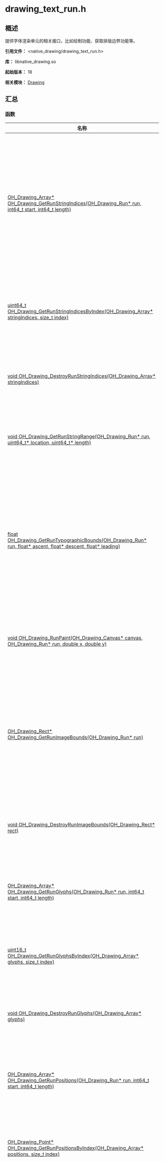 # drawing_text_run.h

## 概述

提供字体渲染单元的相关接口，比如绘制功能、获取排版边界功能等。

**引用文件：** <native_drawing/drawing_text_run.h>

**库：** libnative_drawing.so

**起始版本：** 18

**相关模块：** [Drawing](capi-drawing.md)

## 汇总

### 函数

| 名称 | 描述 |
| -- | -- |
| [OH_Drawing_Array* OH_Drawing_GetRunStringIndices(OH_Drawing_Run* run, int64_t start, int64_t length)](#oh_drawing_getrunstringindices) | 获取渲染单元指定范围内字形的字符索引数组，该索引是相对于整个段落的偏移。 |
| [uint64_t OH_Drawing_GetRunStringIndicesByIndex(OH_Drawing_Array* stringIndices, size_t index)](#oh_drawing_getrunstringindicesbyindex) | 获取字符索引数组中指定下标的字符索引值。 |
| [void OH_Drawing_DestroyRunStringIndices(OH_Drawing_Array* stringIndices)](#oh_drawing_destroyrunstringindices) | 释放字形的字符索引数组对象指针。 |
| [void OH_Drawing_GetRunStringRange(OH_Drawing_Run* run, uint64_t* location, uint64_t* length)](#oh_drawing_getrunstringrange) | 获取渲染单元生成字形的字符范围。 |
| [float OH_Drawing_GetRunTypographicBounds(OH_Drawing_Run* run, float* ascent, float* descent, float* leading)](#oh_drawing_getruntypographicbounds) | 获取渲染单元的排版边界。文本排版边界与字符本身无关，与排版字号和字体有关。 |
| [void OH_Drawing_RunPaint(OH_Drawing_Canvas* canvas, OH_Drawing_Run* run, double x, double y)](#oh_drawing_runpaint) | 在画布上绘制渲染单元包含的文本。 |
| [OH_Drawing_Rect* OH_Drawing_GetRunImageBounds(OH_Drawing_Run* run)](#oh_drawing_getrunimagebounds) | 获取渲染单元的图像边界，文本图像边界与字符本身有关，相当于视觉边界。 |
| [void OH_Drawing_DestroyRunImageBounds(OH_Drawing_Rect* rect)](#oh_drawing_destroyrunimagebounds) | 释放渲染单元图像边界对象指针。 |
| [OH_Drawing_Array* OH_Drawing_GetRunGlyphs(OH_Drawing_Run* run, int64_t start, int64_t length)](#oh_drawing_getrunglyphs) | 获取渲染单元指定范围内的字形数组。 |
| [uint16_t OH_Drawing_GetRunGlyphsByIndex(OH_Drawing_Array* glyphs, size_t index)](#oh_drawing_getrunglyphsbyindex) | 根据索引获取渲染单元单个字形。 |
| [void OH_Drawing_DestroyRunGlyphs(OH_Drawing_Array* glyphs)](#oh_drawing_destroyrunglyphs) | 释放渲染单元字形数组对象指针。 |
| [OH_Drawing_Array* OH_Drawing_GetRunPositions(OH_Drawing_Run* run, int64_t start, int64_t length)](#oh_drawing_getrunpositions) | 获取渲染单元指定范围内字形的位置。 |
| [OH_Drawing_Point* OH_Drawing_GetRunPositionsByIndex(OH_Drawing_Array* positions, size_t index)](#oh_drawing_getrunpositionsbyindex) | 根据索引获取渲染单元中单个字形位置。 |
| [void OH_Drawing_DestroyRunPositions(OH_Drawing_Array* positions)](#oh_drawing_destroyrunpositions) | 释放渲染单元字形位置数组对象指针。 |
| [uint32_t OH_Drawing_GetRunGlyphCount(OH_Drawing_Run* run)](#oh_drawing_getrunglyphcount) | 获取渲染单元字形数量。 |
| [OH_Drawing_Font* OH_Drawing_GetRunFont(OH_Drawing_Run* run)](#oh_drawing_getrunfont) | 获取渲染单元字体对象。 |
| [OH_Drawing_TextDirection OH_Drawing_GetRunTextDirection(OH_Drawing_Run* run)](#oh_drawing_getruntextdirection) | 获取渲染单元文本方向。 |
| [OH_Drawing_Array* OH_Drawing_GetRunGlyphAdvances(OH_Drawing_Run* run, uint32_t start, uint32_t length)](#oh_drawing_getrunglyphadvances) | 获取渲染单元字体宽度数组。 |
| [OH_Drawing_Point* OH_Drawing_GetRunGlyphAdvanceByIndex(OH_Drawing_Array* advances, size_t index)](#oh_drawing_getrunglyphadvancebyindex) | 根据索引获取渲染单元中单个字形宽度。 |
| [void OH_Drawing_DestroyRunGlyphAdvances(OH_Drawing_Array* advances)](#oh_drawing_destroyrunglyphadvances) | 释放渲染单元字形宽度数组对象的指针。 |

## 函数说明

### OH_Drawing_GetRunStringIndices()

```
OH_Drawing_Array* OH_Drawing_GetRunStringIndices(OH_Drawing_Run* run, int64_t start, int64_t length)
```

**描述**

获取渲染单元指定范围内字形的字符索引数组，该索引是相对于整个段落的偏移。

**系统能力：** SystemCapability.Graphic.Graphic2D.NativeDrawing

**起始版本：** 18


**参数：**

| 参数项 | 描述 |
| -- | -- |
| [OH_Drawing_Run](capi-drawing-oh-drawing-run.md)* run | 指向渲染单元[OH_Drawing_Run](capi-drawing-oh-drawing-run.md)对象的指针。 |
| int64_t start | 渲染单元内指定的开始位置，传入负数时该方法返回空指针。 |
| int64_t length | 渲染单元内指定的长度，length为0时获取渲染单元的所有字符索引数组，length小于0时该方法返回空指针。 |

**返回：**

| 类型 | 说明 |
| -- | -- |
| [OH_Drawing_Array](capi-drawing-oh-drawing-array.md)* | 返回字形的字符索引数组，不再需要[OH_Drawing_Array](capi-drawing-oh-drawing-array.md)时，请使用[OH_Drawing_DestroyRunStringIndices](capi-drawing-text-run-h.md#oh_drawing_destroyrunstringindices)接口释放该对象的指针。 |

### OH_Drawing_GetRunStringIndicesByIndex()

```
uint64_t OH_Drawing_GetRunStringIndicesByIndex(OH_Drawing_Array* stringIndices, size_t index)
```

**描述**

获取字符索引数组中指定下标的字符索引值。

**系统能力：** SystemCapability.Graphic.Graphic2D.NativeDrawing

**起始版本：** 18


**参数：**

| 参数项 | 描述 |
| -- | -- |
| [OH_Drawing_Array](capi-drawing-oh-drawing-array.md)* stringIndices | 字符索引数组。 |
| size_t index | 渲染单元字形的字符索引数组下标。 |

**返回：**

| 类型 | 说明 |
| -- | -- |
| uint64_t | 返回渲染单元单个字形的字符索引。 |

### OH_Drawing_DestroyRunStringIndices()

```
void OH_Drawing_DestroyRunStringIndices(OH_Drawing_Array* stringIndices)
```

**描述**

释放字形的字符索引数组对象指针。

**系统能力：** SystemCapability.Graphic.Graphic2D.NativeDrawing

**起始版本：** 18


**参数：**

| 参数项 | 描述 |
| -- | -- |
| [OH_Drawing_Array](capi-drawing-oh-drawing-array.md)* stringIndices | 字符索引数组。 |

### OH_Drawing_GetRunStringRange()

```
void OH_Drawing_GetRunStringRange(OH_Drawing_Run* run, uint64_t* location, uint64_t* length)
```

**描述**

获取渲染单元生成字形的字符范围。

**系统能力：** SystemCapability.Graphic.Graphic2D.NativeDrawing

**起始版本：** 18


**参数：**

| 参数项 | 描述 |
| -- | -- |
| [OH_Drawing_Run](capi-drawing-oh-drawing-run.md)* run | 指向渲染单元[OH_Drawing_Run](capi-drawing-oh-drawing-run.md)对象的指针。 |
| uint64_t* location | 表示渲染单元字形的字符范围的开始位置，该位置是相对于整个段落的偏移。 |
| uint64_t* length | 表示渲染单元字符范围的长度。 |

### OH_Drawing_GetRunTypographicBounds()

```
float OH_Drawing_GetRunTypographicBounds(OH_Drawing_Run* run, float* ascent, float* descent, float* leading)
```

**描述**

获取渲染单元的排版边界。文本排版边界与字符本身无关，与排版字号和字体有关。

**系统能力：** SystemCapability.Graphic.Graphic2D.NativeDrawing

**起始版本：** 18


**参数：**

| 参数项 | 描述 |
| -- | -- |
| [OH_Drawing_Run](capi-drawing-oh-drawing-run.md)* run | 指向渲染单元[OH_Drawing_Run](capi-drawing-oh-drawing-run.md)对象的指针。 |
| float* ascent | 渲染单元中最高字符到基准线的距离。 |
| float* descent | 渲染单元中最低字符到基准线的距离。 |
| float* leading | 渲染单元行间距。 |

**返回：**

| 类型 | 说明 |
| -- | -- |
| float | 返回渲染单元排版宽度。 |

### OH_Drawing_RunPaint()

```
void OH_Drawing_RunPaint(OH_Drawing_Canvas* canvas, OH_Drawing_Run* run, double x, double y)
```

**描述**

在画布上绘制渲染单元包含的文本。

**系统能力：** SystemCapability.Graphic.Graphic2D.NativeDrawing

**起始版本：** 18


**参数：**

| 参数项 | 描述 |
| -- | -- |
| [OH_Drawing_Canvas](capi-drawing-oh-drawing-canvas.md)* canvas | 指向画布[OH_Drawing_Canvas](capi-drawing-oh-drawing-canvas.md)对象的指针。 |
| [OH_Drawing_Run](capi-drawing-oh-drawing-run.md)* run | 指向渲染单元[OH_Drawing_Run](capi-drawing-oh-drawing-run.md)对象的指针。 |
| double x | 渲染单元x坐标。 |
| double y | 渲染单元y坐标。 |

### OH_Drawing_GetRunImageBounds()

```
OH_Drawing_Rect* OH_Drawing_GetRunImageBounds(OH_Drawing_Run* run)
```

**描述**

获取渲染单元的图像边界，文本图像边界与字符本身有关，相当于视觉边界。

**系统能力：** SystemCapability.Graphic.Graphic2D.NativeDrawing

**起始版本：** 18


**参数：**

| 参数项 | 描述 |
| -- | -- |
| [OH_Drawing_Run](capi-drawing-oh-drawing-run.md)* run | 指向渲染单元[OH_Drawing_Run](capi-drawing-oh-drawing-run.md)对象的指针。 |

**返回：**

| 类型 | 说明 |
| -- | -- |
| [OH_Drawing_Rect](capi-drawing-oh-drawing-rect.md)* | 返回指向渲染单元图像边界[OH_Drawing_Rect](capi-drawing-oh-drawing-rect.md)对象的指针，不再需要[OH_Drawing_Rect](capi-drawing-oh-drawing-rect.md)时，请使用[OH_Drawing_DestroyRunImageBounds](capi-drawing-text-run-h.md#oh_drawing_destroyrunimagebounds)接口释放该对象的指针。 |

### OH_Drawing_DestroyRunImageBounds()

```
void OH_Drawing_DestroyRunImageBounds(OH_Drawing_Rect* rect)
```

**描述**

释放渲染单元图像边界对象指针。

**系统能力：** SystemCapability.Graphic.Graphic2D.NativeDrawing

**起始版本：** 18


**参数：**

| 参数项 | 描述 |
| -- | -- |
| [OH_Drawing_Rect](capi-drawing-oh-drawing-rect.md)* rect | 指向渲染单元图像边界[OH_Drawing_Rect](capi-drawing-oh-drawing-rect.md)对象的指针。 |

### OH_Drawing_GetRunGlyphs()

```
OH_Drawing_Array* OH_Drawing_GetRunGlyphs(OH_Drawing_Run* run, int64_t start, int64_t length)
```

**描述**

获取渲染单元指定范围内的字形数组。

**系统能力：** SystemCapability.Graphic.Graphic2D.NativeDrawing

**起始版本：** 18


**参数：**

| 参数项 | 描述 |
| -- | -- |
| [OH_Drawing_Run](capi-drawing-oh-drawing-run.md)* run | 指向渲染单元[OH_Drawing_Run](capi-drawing-oh-drawing-run.md)对象的指针。 |
| int64_t start | 渲染单元内指定的开始位置，传入负数时该方法返回空指针。 |
| int64_t length | 渲染单元内指定的长度，length为0时获取渲染单元的所有字符索引，length小于0时该方法返回空指针。 |

**返回：**

| 类型 | 说明 |
| -- | -- |
| [OH_Drawing_Array](capi-drawing-oh-drawing-array.md)* | 返回指向渲染单元字形数组[OH_Drawing_Array](capi-drawing-oh-drawing-array.md)对象的指针，不再需要[OH_Drawing_Array](capi-drawing-oh-drawing-array.md)时，请使用[OH_Drawing_DestroyRunGlyphs](capi-drawing-text-run-h.md#oh_drawing_destroyrunglyphs)接口释放该对象的指针。 |

### OH_Drawing_GetRunGlyphsByIndex()

```
uint16_t OH_Drawing_GetRunGlyphsByIndex(OH_Drawing_Array* glyphs, size_t index)
```

**描述**

根据索引获取渲染单元单个字形。

**系统能力：** SystemCapability.Graphic.Graphic2D.NativeDrawing

**起始版本：** 18


**参数：**

| 参数项 | 描述 |
| -- | -- |
| [OH_Drawing_Array](capi-drawing-oh-drawing-array.md)* glyphs | 指向渲染单元字形数组[OH_Drawing_Array](capi-drawing-oh-drawing-array.md)对象的指针。 |
| size_t index | 渲染单元字形数组下标。 |

**返回：**

| 类型 | 说明 |
| -- | -- |
| uint16_t | 渲染单元单个字形。 |

### OH_Drawing_DestroyRunGlyphs()

```
void OH_Drawing_DestroyRunGlyphs(OH_Drawing_Array* glyphs)
```

**描述**

释放渲染单元字形数组对象指针。

**系统能力：** SystemCapability.Graphic.Graphic2D.NativeDrawing

**起始版本：** 18


**参数：**

| 参数项 | 描述 |
| -- | -- |
| [OH_Drawing_Array](capi-drawing-oh-drawing-array.md)* glyphs | 指向渲染单元字形数组[OH_Drawing_Array](capi-drawing-oh-drawing-array.md)对象的指针。 |

### OH_Drawing_GetRunPositions()

```
OH_Drawing_Array* OH_Drawing_GetRunPositions(OH_Drawing_Run* run, int64_t start, int64_t length)
```

**描述**

获取渲染单元指定范围内字形的位置。

**系统能力：** SystemCapability.Graphic.Graphic2D.NativeDrawing

**起始版本：** 18


**参数：**

| 参数项 | 描述 |
| -- | -- |
| [OH_Drawing_Run](capi-drawing-oh-drawing-run.md)* run | 指向渲染单元[OH_Drawing_Run](capi-drawing-oh-drawing-run.md)对象的指针。 |
| int64_t start | 渲染单元内指定的开始位置，传入负数时该方法返回空指针。 |
| int64_t length | 渲染单元内指定的长度，length为0时获取渲染单元的所有字符索引，length小于0时该方法返回空指针。 |

**返回：**

| 类型 | 说明 |
| -- | -- |
| [OH_Drawing_Array](capi-drawing-oh-drawing-array.md)* | 返回指向渲染单元字形位置数组[OH_Drawing_Array](capi-drawing-oh-drawing-array.md)对象的指针，不再需要[OH_Drawing_Array](capi-drawing-oh-drawing-array.md)时，请使用[OH_Drawing_DestroyRunPositions](capi-drawing-text-run-h.md#oh_drawing_destroyrunpositions)接口释放该对象的指针。 |

### OH_Drawing_GetRunPositionsByIndex()

```
OH_Drawing_Point* OH_Drawing_GetRunPositionsByIndex(OH_Drawing_Array* positions, size_t index)
```

**描述**

根据索引获取渲染单元中单个字形位置。

**系统能力：** SystemCapability.Graphic.Graphic2D.NativeDrawing

**起始版本：** 18


**参数：**

| 参数项 | 描述 |
| -- | -- |
| [OH_Drawing_Array](capi-drawing-oh-drawing-array.md)* positions | 指向渲染单元字形位置数组[OH_Drawing_Array](capi-drawing-oh-drawing-array.md)对象的指针。 |
| size_t index | 渲染单元字形位置数组下标。 |

**返回：**

| 类型 | 说明 |
| -- | -- |
| [OH_Drawing_Point](capi-drawing-oh-drawing-point.md)* | 返回指向渲染单元单个字形位置[OH_Drawing_Point](capi-drawing-oh-drawing-point.md)对象的指针。 |

### OH_Drawing_DestroyRunPositions()

```
void OH_Drawing_DestroyRunPositions(OH_Drawing_Array* positions)
```

**描述**

释放渲染单元字形位置数组对象指针。

**系统能力：** SystemCapability.Graphic.Graphic2D.NativeDrawing

**起始版本：** 18


**参数：**

| 参数项 | 描述 |
| -- | -- |
| [OH_Drawing_Array](capi-drawing-oh-drawing-array.md)* positions | 指向渲染单元字形位置数组[OH_Drawing_Array](capi-drawing-oh-drawing-array.md)对象的指针。 |

### OH_Drawing_GetRunGlyphCount()

```
uint32_t OH_Drawing_GetRunGlyphCount(OH_Drawing_Run* run)
```

**描述**

获取渲染单元字形数量。

**系统能力：** SystemCapability.Graphic.Graphic2D.NativeDrawing

**起始版本：** 18


**参数：**

| 参数项 | 描述 |
| -- | -- |
| [OH_Drawing_Run](capi-drawing-oh-drawing-run.md)* run | 指向渲染单元[OH_Drawing_Run](capi-drawing-oh-drawing-run.md)对象的指针。 |

**返回：**

| 类型 | 说明 |
| -- | -- |
| uint32_t | 返回渲染单元字形数量。 |

### OH_Drawing_GetRunFont()

```
OH_Drawing_Font* OH_Drawing_GetRunFont(OH_Drawing_Run* run)
```

**描述**

获取渲染单元字体对象。

**系统能力：** SystemCapability.Graphic.Graphic2D.NativeDrawing

**起始版本：** 20

**参数：**

| 参数项 | 描述 |
| -- | -- |
| [OH_Drawing_Run](capi-drawing-oh-drawing-run.md)* run | 指向渲染单元[OH_Drawing_Run](capi-drawing-oh-drawing-run.md)对象的指针。 |

**返回：**

| 类型 | 说明 |
| -- | -- |
| [OH_Drawing_Font](capi-drawing-oh-drawing-font.md)* | 返回指向渲染单元字体[OH_Drawing_Font](capi-drawing-oh-drawing-font.md)对象的指针，不再需要[OH_Drawing_Font](capi-drawing-oh-drawing-font.md)时，请使用[OH_Drawing_FontDestroy](capi-drawing-font-h.md#oh_drawing_fontdestroy)接口释放该对象的指针。 |

### OH_Drawing_GetRunTextDirection()

```
OH_Drawing_TextDirection OH_Drawing_GetRunTextDirection(OH_Drawing_Run* run)
```

**描述**

获取渲染单元文本方向。

**系统能力：** SystemCapability.Graphic.Graphic2D.NativeDrawing

**起始版本：** 20

**参数：**

| 参数项 | 描述 |
| -- | -- |
| [OH_Drawing_Run](capi-drawing-oh-drawing-run.md)* run | 指向渲染单元[OH_Drawing_Run](capi-drawing-oh-drawing-run.md)对象的指针。 |

**返回：**

| 类型 | 说明 |
| -- | -- |
| [OH_Drawing_TextDirection](capi-drawing-text-typography-h.md#oh_drawing_textdirection) | 返回渲染单元的文本方向。0为TEXT_DIRECTION_RTL，方向为从右到左；1为TEXT_DIRECTION_LTR，方向为从左到右，具体可见[OH_Drawing_TextDirection](capi-drawing-text-typography-h.md#oh_drawing_textdirection)枚举。 |

### OH_Drawing_GetRunGlyphAdvances()

```
OH_Drawing_Array* OH_Drawing_GetRunGlyphAdvances(OH_Drawing_Run* run, uint32_t start, uint32_t length)
```

**描述**

获取渲染单元字体宽度数组。

**系统能力：** SystemCapability.Graphic.Graphic2D.NativeDrawing

**起始版本：** 20


**参数：**

| 参数项 | 描述 |
| -- | -- |
| [OH_Drawing_Run](capi-drawing-oh-drawing-run.md)* run | 指向渲染单元[OH_Drawing_Run](capi-drawing-oh-drawing-run.md)对象的指针。 |
| uint32_t start | 渲染单元内指定的开始位置，传入负数时该方法返回空指针。 |
| uint32_t length | 渲染单元内指定的长度，如果length是0表示从start开始获取到渲染块结束，length小于0时该方法返回空指针。 |

**返回：**

| 类型 | 说明 |
| -- | -- |
| [OH_Drawing_Array](capi-drawing-oh-drawing-array.md)* | 返回指向渲染单元字形位置数组[OH_Drawing_Array](capi-drawing-oh-drawing-array.md)对象的指针，不再需要[OH_Drawing_Array](capi-drawing-oh-drawing-array.md)时，请使用[OH_Drawing_DestroyRunGlyphAdvances](capi-drawing-text-run-h.md#oh_drawing_destroyrunglyphadvances)接口释放该对象的指针。 |


### OH_Drawing_GetRunGlyphAdvanceByIndex()

```
OH_Drawing_Point* OH_Drawing_GetRunGlyphAdvanceByIndex(OH_Drawing_Array* advances, size_t index)
```

**描述**

根据索引获取渲染单元中单个字形宽度。

**系统能力：** SystemCapability.Graphic.Graphic2D.NativeDrawing

**起始版本：** 20


**参数：**

| 参数项 | 描述 |
| -- | -- |
| [OH_Drawing_Array](capi-drawing-oh-drawing-array.md)* advances | 指向渲染单元字形宽度数组[OH_Drawing_Array](capi-drawing-oh-drawing-array.md)对象的指针。 |
| size_t index | 渲染单元字形宽度数组的下标。 |

**返回：**

| 类型 | 说明 |
| -- | -- |
| [OH_Drawing_Point](capi-drawing-oh-drawing-point.md)* | 返回指向渲染单元单个字形宽度[OH_Drawing_Point](capi-drawing-oh-drawing-point.md)对象的指针。其中，[OH_Drawing_Point](capi-drawing-oh-drawing-point.md)对象的x值代表渲染单元单个字形宽度，y值为保留字段，默认返回0。 |

### OH_Drawing_DestroyRunGlyphAdvances()

```
void OH_Drawing_DestroyRunGlyphAdvances(OH_Drawing_Array* advances)
```

**描述**

释放渲染单元字形宽度数组对象的指针。

**系统能力：** SystemCapability.Graphic.Graphic2D.NativeDrawing

**起始版本：** 20


**参数：**

| 参数项 | 描述 |
| -- | -- |
| [OH_Drawing_Array](capi-drawing-oh-drawing-array.md)* advances | 指向渲染单元字形宽度数组[OH_Drawing_Array](capi-drawing-oh-drawing-array.md)对象的指针。 |


